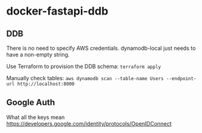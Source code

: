 # docker-fastapi-ddb

## DDB

There is no need to specify AWS credentials. dynamodb-local just needs to have a non-empty string.

Use Terraform to provision the DDB schema: `terraform apply`

Manually check tables: `aws dynamodb scan --table-name Users --endpoint-url http://localhost:8000`

## Google Auth
What all the keys mean
https://developers.google.com/identity/protocols/OpenIDConnect
